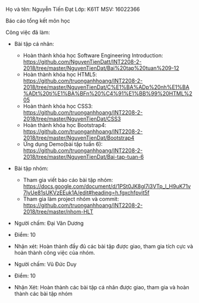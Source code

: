 Họ và tên: Nguyễn Tiến Đạt
Lớp: K61T
MSV: 16022366

Báo cáo tổng kết môn học

Công việc đã làm:

* Bài tập cá nhân:
	- Hoàn thành khóa học Software Engineering Introduction: https://github.com/NguyenTienDatt/INT2208-2-2018/tree/master/NguyenTienDat/Bai%20tap%20tuan%209-12
	- Hoàn thành khóa học HTML5: https://github.com/truonganhhoang/INT2208-2-2018/tree/master/NguyenTienDat/C%E1%BA%ADp%20nh%E1%BA%ADt%20ti%E1%BA%BFn%20%C4%91%E1%BB%99%20HTML%205
	- Hoàn thành khóa học CSS3: https://github.com/truonganhhoang/INT2208-2-2018/tree/master/NguyenTienDat/CSS3
	- Hoàn thành khóa học Bootstrap4: https://github.com/truonganhhoang/INT2208-2-2018/tree/master/NguyenTienDat/Bootstrap4
	- Ứng dụng Demo(bài tập tuần 6): https://github.com/truonganhhoang/INT2208-2-2018/tree/master/NguyenTienDat/Bai-tap-tuan-6  
* Bài tập nhóm:
	- Tham gia viết báo cáo bài tập nhóm: https://docs.google.com/document/d/1PSt0JK8gl7i3VTp_l_H9uK71v7lyUe81sUKVzEEuk1A/edit#heading=h.fgxchfpvjt5f
	- Tham gia làm project nhóm và commit: https://github.com/truonganhhoang/INT2208-2-2018/tree/master/nhom-HLT

* Người chấm: Đại Văn Dương
* Điểm: 10
* Nhận xét: Hoàn thành đầy đủ các bài tập được giao, tham gia tích cực và hoàn thành công việc của nhóm.
* Người chấm: Vũ Đức Duy
* Điểm: 10
* Nhận Xét: Hoàn thành các bài tập cá nhân được giao, tham gia và hoàn thành các bài tập nhóm
